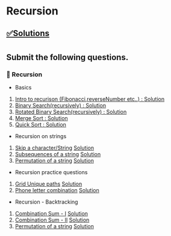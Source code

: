 # Recursion

## [✅Solutions]()

#

##  Submit the following questions.


### 🔰 Recursion

- Basics
1. [Intro to recurison (Fibonacci,reverseNumber etc..) : ]()
[Solution]()
2. [Binary Search(recursively) : ]()
[Solution]()
3. [Rotated Binary Search(recursively) : ]()
[Solution]()
4. [Merge Sort : ]()
[Solution]()
5. [Quick Sort : ]()
[Solution]()

- Recursion on strings
1. [Skip a character/String]()
[Solution]()
2. [Subsequences of a string]()
[Solution]()
3. [Permutation of a string]()
[Solution]()

- Recursion practice questions
1. [Grid Unique paths]()
[Solution]()
2. [Phone letter combination]()
[Solution]()

- Recursion - Backtracking
1. [Combination Sum - I](https://leetcode.com/problems/combination-sum/description/)
[Solution]()
2. [Combination Sum - II](https://leetcode.com/problems/combination-sum-ii/description/)
[Solution]()
3. [Permutation of a string]()
[Solution]()



